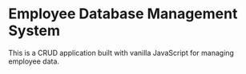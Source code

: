 # Employee Database Management System

This is a CRUD application built with vanilla JavaScript for managing employee data.
